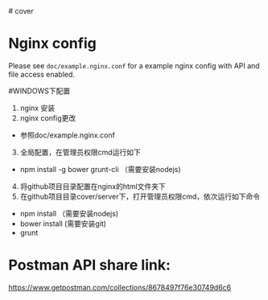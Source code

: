 <meta charset="utf-8"/>
# cover 

# Nginx config

Please see `doc/example.nginx.conf` for a example nginx config with API and
file access enabled.

#WINDOWS下配置

1. nginx 安装
2. nginx config更改
  * 参照doc/example.nginx.conf
3. 全局配置，在管理员权限cmd运行如下
  * npm install -g bower grunt-cli （需要安装nodejs)
4. 将github项目目录配置在nginx的html文件夹下
5. 在github项目目录cover/server下，打开管理员权限cmd，依次运行如下命令
  * npm install （需要安装nodejs)
  * bower install (需要安装git)
  * grunt</br>


# Postman API share link:
https://www.getpostman.com/collections/8678497f76e30749d6c6

